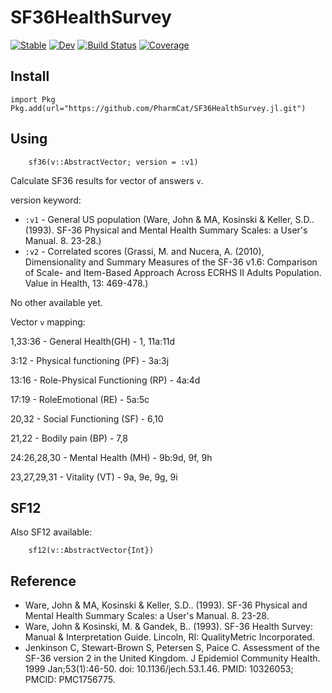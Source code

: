 # SF36HealthSurvey 

[![Stable](https://img.shields.io/badge/docs-stable-blue.svg)](https://PharmCat.github.io/SF36HealthSurvey.jl/stable/) [![Dev](https://img.shields.io/badge/docs-dev-blue.svg)](https://PharmCat.github.io/SF36HealthSurvey.jl/dev/) [![Build Status](https://github.com/PharmCat/SF36HealthSurvey.jl/actions/workflows/CI.yml/badge.svg?branch=main)](https://github.com/PharmCat/SF36HealthSurvey.jl/actions/workflows/CI.yml?query=branch%3Amain) [![Coverage](https://codecov.io/gh/PharmCat/SF36HealthSurvey.jl/branch/main/graph/badge.svg)](https://codecov.io/gh/PharmCat/SF36HealthSurvey.jl)

## Install

```
import Pkg
Pkg.add(url="https://github.com/PharmCat/SF36HealthSurvey.jl.git")
```

## Using

```
    sf36(v::AbstractVector; version = :v1)
```

Calculate SF36 results for vector of answers `v`.

version keyword:

* `:v1` - General US population (Ware, John & MA, Kosinski & Keller, S.D.. (1993). SF-36 Physical and Mental Health Summary Scales: a User's Manual. 8. 23-28.)
* `:v2` - Correlated scores (Grassi, M. and Nucera, A. (2010), Dimensionality and Summary Measures of the SF-36 v1.6: Comparison of Scale- and Item-Based Approach Across ECRHS II Adults Population. Value in Health, 13: 469-478.)

No other available yet.

Vector `v` mapping:

1,33:36 - General Health(GH) - 1, 11a:11d

3:12 - Physical functioning (PF) - 3a:3j

13:16 - Role-Physical Functioning (RP) - 4a:4d

17:19 - RoleEmotional (RE) - 5a:5c

20,32 - Social Functioning (SF) - 6,10

21,22 - Bodily pain (BP) - 7,8

24:26,28,30 - Mental Health (MH) - 9b:9d, 9f, 9h

23,27,29,31 - Vitality (VT) - 9a, 9e, 9g, 9i 

## SF12

Also SF12 available:

```
    sf12(v::AbstractVector{Int})
```


## Reference

* Ware, John & MA, Kosinski & Keller, S.D.. (1993). SF-36 Physical and Mental Health Summary Scales: a User's Manual. 8. 23-28.
* Ware, John & Kosinski, M. & Gandek, B.. (1993). SF-36 Health Survey: Manual & Interpretation Guide. Lincoln, RI: QualityMetric Incorporated.
* Jenkinson C, Stewart-Brown S, Petersen S, Paice C. Assessment of the SF-36 version 2 in the United Kingdom. J Epidemiol Community Health. 1999 Jan;53(1):46-50. doi: 10.1136/jech.53.1.46. PMID: 10326053; PMCID: PMC1756775.
